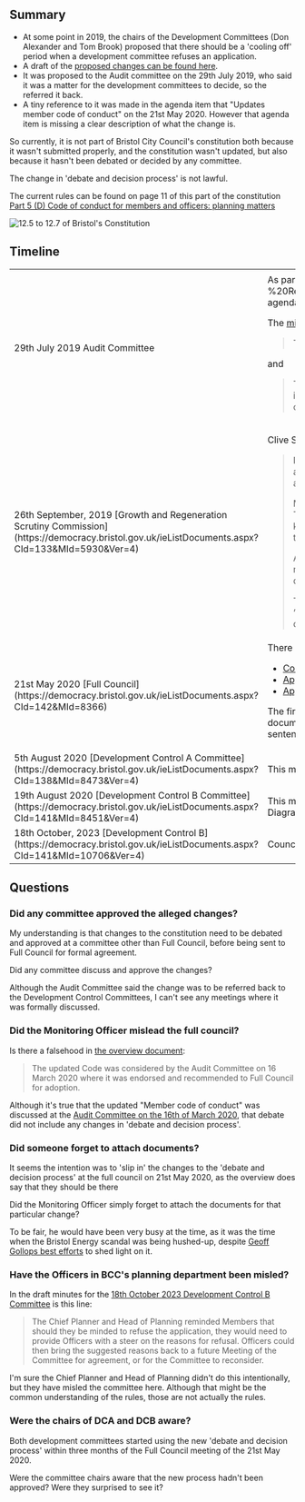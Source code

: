 

## Summary

* At some point in 2019, the chairs of the Development Committees (Don Alexander and Tom Brook) proposed that there should be a 'cooling off' period when a development committee refuses an application.
* A draft of the [proposed changes can be found here](https://democracy.bristol.gov.uk/documents/s34769/13%20-%20Appendix%202%202.pdf).
* It was proposed to the Audit committee on the 29th July 2019, who said it was a matter for the development committees to decide, so the referred it back.
* A tiny reference to it was made in the agenda item that "Updates member code of conduct" on the 21st May 2020. However that agenda item is missing a clear description of what the change is.

So currently, it is not part of Bristol City Council's constitution both because it wasn't submitted properly, and the constitution wasn't updated, but also because it hasn't been debated or decided by any committee.

The change in 'debate and decision process' is not lawful.

The current rules can be found on page 11 of this part of the constitution [Part 5 (D) Code of conduct for members and officers: planning matters ](https://www.bristol.gov.uk/files/documents/3364-part-5-d-code-of-conduct-for-members-and-officers-planning-matters/file)

<img src="/images/development_committee/current_process.png" class='thumb_image' alt="12.5 to 12.7 of Bristol's Constitution"/>

## Timeline

<table>

<tr>
  <td>
  </td>
  <td>
  </td>
  <td>
  </td>
</tr>

<tr>
  <td>
    29th July 2019
Audit Committee
  </td>
  <td>
     As part of the [Updating the Constitution](https://democracy.bristol.gov.uk/documents/s34767/13%20-%20Report%20to%20Audit%20re%20plan%20and%20timetable%20for%20changes%20to%20constitution%20v1.3.pdf) agenda item, there is a suggestion for a "Cooling off period for the determination of planning decisions"

The [minutes of this meeting](https://democracy.bristol.gov.uk/documents/s41802/29.7.19.pdf) say that:

> The Committee agreed that it was not the best forum to comment on the proposal.

and 

> That the proposal from the Chairs of the Development Control Committees to amend the Committee Procedure Rules to include a ‘cooling off period’ where the Committee was minded to decide a matter otherwise than in accordance with officer recommendations be referred to Development Control Committee members for consideration.

  </td>
  <td>a.k.a. no decision was made about the proposed 'cooling off' period.</td>
</tr>



<tr>
  <td>
26th September, 2019  
[Growth and Regeneration Scrutiny Commission](https://democracy.bristol.gov.uk/ieListDocuments.aspx?CId=133&MId=5930&Ver=4)
  </td>
  <td>

Clive Stevens made a [public forum statement](https://democracy.bristol.gov.uk/documents/b31766/Public%20Forum%2026%20Sept%2019%2026th-Sep-2019%2018.00%20Growth%20and%20Regeneration%20Scrutiny%20Commission.pdf?T=9) which I'm going to quote at length as it accurately describes the problem:

> I was horrified to see on page 31 that a key measure of success of this administration is the percentage of major applications approved. [(See DGR313a).](https://democracy.bristol.gov.uk/documents/s41563/Performance%20Report%20Quarter%201.pdf)
> Major applications are generally approved by Development Committees which are supposed to be independent decisions taken by Councillors based off independent Officer advice.
> 
> My horror comes from the possibility that this measure is putting Planning Officers in a conflict of interest situation. They are supposed to be assessing whether a development meets planning policy but in the back of their mind they know one of the department’s measures of success and possibly even their own personal objective is influencing them to favour approval over and above the principle of sustainable development.
>
> And what if, for example, a Committee refuses an application and it is taken to appeal by the developer. If officers are measured on approval percentage then how much effort will they put into documents that support the Committee’s decision to refuse. That has to meet the test of potential bias and open the Council up to judicial review
> 
> There are huge amounts of money to be made by YTL, L&G and lots of other developers with so much to gain from “subtle” changes to policy. Indeed some in Bristol would be justified in wondering whether both land and now democracy seems to be being sold off to the highest bidder.
  </td>
  <td>
  </td>
</tr>


<tr>
  <td>21st May 2020 
[Full Council](https://democracy.bristol.gov.uk/ieListDocuments.aspx?CId=142&MId=8366)
  </td>
  <td>
There are three documents for this item:

* [Constitution Update: Members Code of Conduct for Development Control Committees](https://democracy.bristol.gov.uk/documents/s49008/1_Members%20CoC%20for%20DC%20Committees%2013%20FC%20AGM%20report.pdf)
* [Appendix 1 Part 5(d) Code of conduct for members and officers - planning matters](https://democracy.bristol.gov.uk/documents/s49009/2_App%201%20Part%205d%20Code%20of%20conduct%20for%20members%20and%20officers%20-%20planning%20matters.pdf)
* [Appendix 2 - Good practice protocol for planning](https://democracy.bristol.gov.uk/documents/s49010/3_App2%20-%20DC%20CoC.pdf)

The first document is the overview. It is meant to tell Councillors what the agenda item is about. The vast majority of the document talks about "Member Code of Conduct ", however right at the bottom of the second page, there is a single sentence that refers to "The addition of a new appendix 2 detailing the debate and decision process."
  </td>

  <td>
  </td>
</tr>


<tr>
  <td>
    5th August 2020  
    [Development Control A Committee](https://democracy.bristol.gov.uk/ieListDocuments.aspx?CId=138&MId=8473&Ver=4)
  </td>
  <td>
     This meeting chaired by Councillor Donald Alexander uses the new 'Planning Committee Diagram v0.6' for the first time.
  </td>
  <td>
  </td>
</tr>

<tr>
  <td>
    19th August 2020  
    [Development Control B Committee](https://democracy.bristol.gov.uk/ieListDocuments.aspx?CId=141&MId=8451&Ver=4)
  </td>
  <td>
    This meeting, chaired by Councillor Tom Brook with vice-chair Councillor Richard Eddy, uses the new 'Planning Committee Diagram v0.6' for the first time.
  </td>
  <td>
  </td>
</tr>

<tr>
  <td>
    18th October, 2023
[Development Control B](https://democracy.bristol.gov.uk/ieListDocuments.aspx?CId=141&MId=10706&Ver=4)
  </td>
  <td>
    Councillor Poultney pushes back <a href="https://www.youtube.com/watch?v=4fKW8rcI08c&ab_channel=Danack">on the "refusal needs deferral"</a> suggestion from an Officer.
  </td>
  <td>
  </td>
</tr>
</table>


## Questions

### Did any committee approved the alleged changes?

My understanding is that changes to the constitution need to be debated and approved at a committee other than Full Council, before being sent to Full Council for formal agreement.

Did any committee discuss and approve the changes?

Although the Audit Committee said the change was to be referred back to the Development Control Committees, I can't see any meetings where it was formally discussed.

### Did the Monitoring Officer mislead the full council?

Is there a falsehood in [the overview document](https://democracy.bristol.gov.uk/documents/s49008/1_Members%20CoC%20for%20DC%20Committees%2013%20FC%20AGM%20report.pdf):

> The updated Code was considered by the Audit Committee on 16 March 2020 where it was endorsed and recommended to Full Council for adoption.

Although it's true that the updated "Member code of conduct" was discussed at the [Audit Committee on the 16th of March 2020](https://democracy.bristol.gov.uk/ieListDocuments.aspx?CId=134&MId=5915&Ver=4), that debate did not include any changes in 'debate and decision process'.

### Did someone forget to attach documents?

It seems the intention was to 'slip in' the changes to the 'debate and decision process' at the full council on 21st May 2020, as the overview does say that they should be there

Did the Monitoring Officer simply forget to attach the documents for that particular change?

To be fair, he would have been very busy at the time, as it was the time when the Bristol Energy scandal was being hushed-up, despite [Geoff Gollops best efforts](https://democracy.bristol.gov.uk/documents/s49408/CS03%20-%20Councillor%20Geoff%20Gollop_Redacted.pdf) to shed light on it.

### Have the Officers in BCC's planning department been misled?

In the draft minutes for the [18th October 2023 Development Control B Committee](https://democracy.bristol.gov.uk/documents/s90064/DCB%20Minutes%2018th%20October%202023%20v2%20AH%20Edit.pdf) is this line:

> The Chief Planner and Head of Planning reminded Members that should they be minded to refuse the application, they would need to provide Officers with a steer on the reasons for refusal. Officers could then bring the suggested reasons back to a future Meeting of the Committee for agreement, or for the Committee to reconsider.

I'm sure the Chief Planner and Head of Planning didn't do this intentionally, but they have misled the committee here. Although that might be the common understanding of the rules, those are not actually the rules.

### Were the chairs of DCA and DCB aware?

Both development committees started using the new 'debate and decision process' within three months of the Full Council meeting of the 21st May 2020.

Were the committee chairs aware that the new process hadn't been approved? Were they surprised to see it?